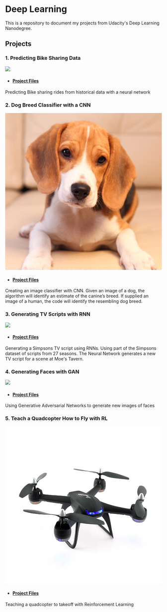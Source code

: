 # Deep Learning 

This is a repository to document my projects from Udacity's Deep Learning Nanodegree. 

## Projects

### 1. Predicting Bike Sharing Data 

[![](http://img.youtube.com/vi/dOwEDeJp8yw/0.jpg)](http://www.youtube.com/watch?v=dOwEDeJp8yw "Introduction to the Bike Sharing Project")

* #### [Project Files](https://github.com/mj14991/Udacity_DeepLearningND/tree/master/Project%201%20-%20Bike%20Sharing)


Predicting Bike sharing rides from historical data with a neural network

### 2. Dog Breed Classifier with a CNN

![Doggo](https://github.com/mj14991/Udacity_DeepLearningND/blob/master/Pictures/dog01.jpg)

* #### [Project Files](https://github.com/mj14991/Udacity_DeepLearningND/tree/master/Project%202%20-%20Dog%20Breed%20Classifier%20-%20Image%20Classifier)

Creating an image classifier with CNN. Given an image of a dog, the algorithm will identify an estimate of the canine’s breed. If supplied an image of a human, the code will identify the resembling dog breed. 


### 3. Generating TV Scripts with RNN

[![](http://img.youtube.com/vi/qNpv7IjQzo0/0.jpg)](http://www.youtube.com/watch?v=qNpv7IjQzo0 "Generating TV Scripts with RNN")

* #### [Project Files](https://github.com/mj14991/Udacity_DeepLearningND/tree/master/Project%203%20-%20RNN%20Generate%20TV%20Scripts)

Generating a Simpsons TV script using RNNs. Using part of the Simpsons dataset of scripts from 27 seasons. The Neural Network generates a new TV script for a scene at Moe's Tavern.

### 4. Generating Faces with GAN

[![](http://img.youtube.com/vi/qNpv7IjQzo0/0.jpg)](http://www.youtube.com/watch?v=qNpv7IjQzo0 "Generating Faces with GAN")

* #### [Project Files](https://github.com/mj14991/Udacity_DeepLearningND/tree/master/Project%204%20-%20GAN%20Generate%20Faces)

Using Generative Adversarial Networks to generate new images of faces

### 5. Teach a Quadcopter How to Fly with RL

![Quadcopter](https://github.com/mj14991/Udacity_DeepLearningND/blob/master/Pictures/quadcopter.jpg)

* #### [Project Files](https://github.com/mj14991/Udacity_DeepLearningND/tree/master/Project%203%20-%20RNN%20Generate%20TV%20Scripts)

Teaching a quadcopter to takeoff with Reinforcement Learning

